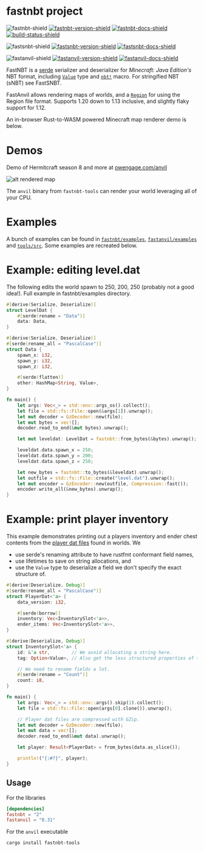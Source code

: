 # fastnbt project

![fastnbt-shield]
[![fastnbt-version-shield]][fastnbt-crates]
[![fastnbt-docs-shield]][fastnbt-docs]
[![build-status-shield]][github-actions]

![fastsnbt-shield]
[![fastsnbt-version-shield]][fastsnbt-crates]
[![fastsnbt-docs-shield]][fastsnbt-docs]

![fastanvil-shield]
[![fastanvil-version-shield]][fastanvil-crates]
[![fastanvil-docs-shield]][fastanvil-docs]

<!-- [![build-status-shield]][github-actions] -->

[fastnbt-shield]: https://img.shields.io/badge/%20-FastNBT-blue
[fastnbt-version-shield]: https://img.shields.io/crates/v/fastnbt.svg
[fastnbt-docs]: https://docs.rs/fastnbt/latest/fastnbt/index.html
[fastnbt-docs-shield]: https://img.shields.io/docsrs/fastnbt
[fastnbt-crates]: https://crates.io/crates/fastnbt

[fastsnbt-shield]: https://img.shields.io/badge/%20-FastSNBT-blue
[fastsnbt-version-shield]: https://img.shields.io/crates/v/fastsnbt.svg
[fastsnbt-docs]: https://docs.rs/fastsnbt/latest/fastsnbt/index.html
[fastsnbt-docs-shield]: https://img.shields.io/docsrs/fastsnbt
[fastsnbt-crates]: https://crates.io/crates/fastsnbt

[build-status-shield]: https://img.shields.io/github/actions/workflow/status/owengage/fastnbt/rust.yml?branch=master
[github-actions]: https://github.com/owengage/fastnbt/actions?query=branch%3Amaster
[fastanvil-shield]: https://img.shields.io/badge/%20-FastAnvil-blue
[fastanvil-version-shield]: https://img.shields.io/crates/v/fastanvil.svg
[fastanvil-crates]: https://crates.io/crates/fastanvil
[fastanvil-docs-shield]: https://img.shields.io/docsrs/fastanvil
[fastanvil-docs]: https://docs.rs/fastanvil/latest/fastanvil/index.html

FastNBT is a [serde](https://serde.rs/) serializer and deserializer for
_Minecraft: Java Edition's_ NBT format, including
[`Value`](https://docs.rs/fastnbt/latest/fastnbt/enum.Value.html) type and
[`nbt!`](https://docs.rs/fastnbt/latest/fastnbt/macro.nbt.html) macro. For
stringified NBT (sNBT) see FastSNBT.

FastAnvil allows rendering maps of worlds, and a
[`Region`](https://docs.rs/fastanvil/latest/fastanvil/struct.Region.html) for
using the Region file format. Supports 1.20 down to 1.13 inclusive, and slightly
flaky support for 1.12.

An in-browser Rust-to-WASM powered Minecraft map renderer demo is below.

# Demos

Demo of Hermitcraft season 8 and more at [owengage.com/anvil](https://owengage.com/anvil/?world=hermitcraft8)

![alt rendered map](demo.png)

The `anvil` binary from `fastnbt-tools` can render your world leveraging all of
your CPU.

# Examples

A bunch of examples can be found in
[`fastnbt/examples`](https://github.com/owengage/fastnbt/tree/master/fastnbt/examples),
[`fastanvil/examples`](https://github.com/owengage/fastnbt/tree/master/fastanvil/examples) and [`tools/src`](https://github.com/owengage/fastnbt/tree/master/tools/src/bin). Some examples are recreated below.

# Example: editing level.dat

The following edits the world spawn to 250, 200, 250 (probably not a good
idea!). Full example in fastnbt/examples directory.

```rust
#[derive(Serialize, Deserialize)]
struct LevelDat {
    #[serde(rename = "Data")]
    data: Data,
}

#[derive(Serialize, Deserialize)]
#[serde(rename_all = "PascalCase")]
struct Data {
    spawn_x: i32,
    spawn_y: i32,
    spawn_z: i32,

    #[serde(flatten)]
    other: HashMap<String, Value>,
}

fn main() {
    let args: Vec<_> = std::env::args_os().collect();
    let file = std::fs::File::open(&args[1]).unwrap();
    let mut decoder = GzDecoder::new(file);
    let mut bytes = vec![];
    decoder.read_to_end(&mut bytes).unwrap();

    let mut leveldat: LevelDat = fastnbt::from_bytes(&bytes).unwrap();

    leveldat.data.spawn_x = 250;
    leveldat.data.spawn_y = 200;
    leveldat.data.spawn_z = 250;

    let new_bytes = fastnbt::to_bytes(&leveldat).unwrap();
    let outfile = std::fs::File::create("level.dat").unwrap();
    let mut encoder = GzEncoder::new(outfile, Compression::fast());
    encoder.write_all(&new_bytes).unwrap();
}
```

# Example: print player inventory

This example demonstrates printing out a players inventory and ender chest contents from the [player dat
files](https://minecraft.wiki/w/Player.dat_format) found in worlds. We

- use serde's renaming attribute to have rustfmt conformant field names,
- use lifetimes to save on string allocations, and
- use the `Value` type to deserialize a field we don't specify the exact
  structure of.

```rust
#[derive(Deserialize, Debug)]
#[serde(rename_all = "PascalCase")]
struct PlayerDat<'a> {
    data_version: i32,

    #[serde(borrow)]
    inventory: Vec<InventorySlot<'a>>,
    ender_items: Vec<InventorySlot<'a>>,
}

#[derive(Deserialize, Debug)]
struct InventorySlot<'a> {
    id: &'a str,        // We avoid allocating a string here.
    tag: Option<Value>, // Also get the less structured properties of the object.

    // We need to rename fields a lot.
    #[serde(rename = "Count")]
    count: i8,
}

fn main() {
    let args: Vec<_> = std::env::args().skip(1).collect();
    let file = std::fs::File::open(args[0].clone()).unwrap();

    // Player dat files are compressed with GZip.
    let mut decoder = GzDecoder::new(file);
    let mut data = vec![];
    decoder.read_to_end(&mut data).unwrap();

    let player: Result<PlayerDat> = from_bytes(data.as_slice());

    println!("{:#?}", player);
}
```

## Usage

For the libraries

```toml
[dependencies]
fastnbt = "2"
fastanvil = "0.31"
```

For the `anvil` executable

```bash
cargo install fastnbt-tools
```
